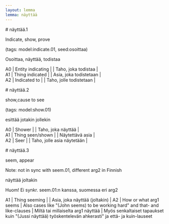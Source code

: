 ```yaml
---
layout: lemma
lemma: näyttää
---
```


<div class="sense">
# <span class="sensename">näyttää.1</span>

<span class="description">Indicate, show, prove</span>

(tags: model:indicate.01, seed:osoittaa)

<span class="description">Osoittaa, näyttää, todistaa</span>



A0 | Entity indicating |   | Taho, joka todistaa |  
A1 | Thing indicated |   | Asia, joka todistetaan |  
A2 | Indicated to |   | Taho, jolle todistetaan |  

</div>

<div class="sense">
# <span class="sensename">näyttää.2</span>

<span class="description">show,cause to see</span>

(tags: model:show.01)

<span class="description">esittää jotakin jollekin</span>

A0 | Shower |   | Taho, joka näyttää |  
A1 | Thing seen/shown |   | Näytettävä asia |  
A2 | Seer |   | Taho, jolle asia näytetään |  

</div>

<div class="sense">
# <span class="sensename">näyttää.3</span>

<span class="description">seem, appear</span>

Note: not in sync with seem.01, different arg2 in Finnish

<span class="description">näyttää joltakin</span>

Huom! Ei synkr. seem.01:n kanssa, suomessa eri arg2

A1 | Thing seeming |  | Asia, joka näyttää (joltakin) | 
A2 | How or what arg1 seems | Also cases like "(John seems) to be working hard" and that- and like-clauses | Miltä tai millaiselta arg1 näyttää | Myös senkaltaiset tapaukset kuin "(Jussi näyttää) työskentelevän ahkerasti" ja että- ja kuin-lauseet

</div>

